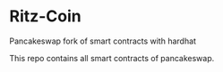 # Ritz-Coin
Pancakeswap fork of smart contracts with hardhat

This repo contains all smart contracts of pancakeswap.

